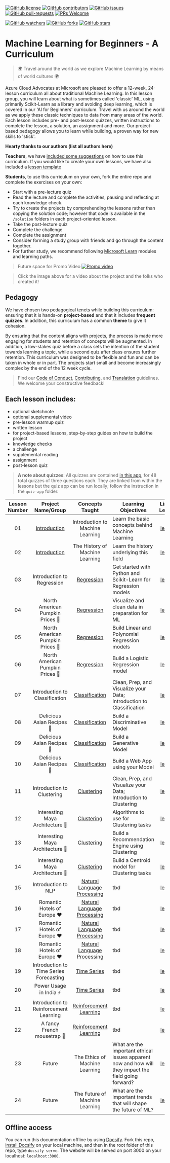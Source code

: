 [![GitHub license](https://img.shields.io/github/license/microsoft/ML-For-Beginners.svg)](https://github.com/microsoft/ML-For-Beginners/blob/master/LICENSE)
[![GitHub contributors](https://img.shields.io/github/contributors/microsoft/ML-For-Beginners.svg)](https://GitHub.com/microsoft/ML-For-Beginners/graphs/contributors/)
[![GitHub issues](https://img.shields.io/github/issues/microsoft/ML-For-Beginners.svg)](https://GitHub.com/microsoft/ML-For-Beginners/issues/)
[![GitHub pull-requests](https://img.shields.io/github/issues-pr/microsoft/ML-For-Beginners.svg)](https://GitHub.com/microsoft/ML-For-Beginners/pull/)
[![PRs Welcome](https://img.shields.io/badge/PRs-welcome-brightgreen.svg?style=flat-square)](http://makeapullrequest.com)

[![GitHub watchers](https://img.shields.io/github/watchers/microsoft/ML-For-Beginners.svg?style=social&label=Watch&maxAge=2592000)](https://GitHub.com/microsoft/ML-For-Beginners/watchers/)
[![GitHub forks](https://img.shields.io/github/forks/microsoft/ML-For-Beginners.svg?style=social&label=Fork&maxAge=2592000)](https://GitHub.com/microsoft/ML-For-Beginners/network/)
[![GitHub stars](https://img.shields.io/github/stars/microsoft/ML-For-Beginners.svg?style=social&label=Star&maxAge=2592000)](https://GitHub.com/microsoft/ML-For-Beginners/stargazers/)

# Machine Learning for Beginners - A Curriculum

> 🌍 Travel around the world as we explore Machine Learning by means of world cultures 🌍

Azure Cloud Advocates at Microsoft are pleased to offer a 12-week, 24-lesson curriculum all about traditional Machine Learning. In this lesson group, you will learn about what is sometimes called 'classic' ML, using primarily Scikit-Learn as a library and avoiding deep learning, which is covered in our 'AI for Beginners' curriculum. Travel with us around the world as we apply these classic techniques to data from many areas of the world. Each lesson includes pre- and post-lesson quizzes, written instructions to complete the lesson, a solution, an assignment and more. Our project-based pedagogy allows you to learn while building, a proven way for new skills to 'stick'.

**Hearty thanks to our authors (list all authors here)**


**Teachers**, we have [included some suggestions](for-teachers.md) on how to use this curriculum. If you would like to create your own lessons, we have also included a [lesson template](lesson-template/README.md)

**Students**, to use this curriculum on your own, fork the entire repo and complete the exercises on your own:

- Start with a pre-lecture quiz
- Read the lecture and complete the activities, pausing and reflecting at each knowledge check. 
- Try to create the projects by comprehending the lessons rather than copying the solution code; however that code is available in the `/solution` folders in each project-oriented lesson. 
- Take the post-lecture quiz
- Complete the challenge
- Complete the assignment
- Consider forming a study group with friends and go through the content together. 
- For further study, we recommend following [Microsoft Learn](https://docs.microsoft.com?WT.mc_id=academic-15963-cxa) modules and learning paths.

> Future space for Promo Video
[![Promo video](screenshot.png)](https://youtube.com/watch?v=R1wrdtmBSII "Promo video")

> Click the image above for a video about the project and the folks who created it!

## Pedagogy

We have chosen two pedagogical tenets while building this curriculum: ensuring that it is hands-on **project-based** and that it includes **frequent quizzes**. In addition, this curriculum has a common **theme** to give it cohesion.

By ensuring that the content aligns with projects, the process is made more engaging for students and retention of concepts will be augmented. In addition, a low-stakes quiz before a class sets the intention of the student towards learning a topic, while a second quiz after class ensures further retention. This curriculum was designed to be flexible and fun and can be taken in whole or in part. The projects start small and become increasingly complex by the end of the 12 week cycle.

> Find our [Code of Conduct](CODE_OF_CONDUCT.md), [Contributing](CONTRIBUTING.md), and [Translation](TRANSLATIONS.md) guidelines. We welcome your constructive feedback!
>
## Each lesson includes:

- optional sketchnote
- optional supplemental video
- pre-lesson warmup quiz
- written lesson
- for project-based lessons, step-by-step guides on how to build the project
- knowledge checks
- a challenge
- supplemental reading
- assignment
- post-lesson quiz

> **A note about quizzes**: All quizzes are contained [in this app](https://jolly-sea-0a877260f.azurestaticapps.net), for 48 total quizzes of three questions each. They are linked from within the lessons but the quiz app can be run locally; follow the instruction in the `quiz-app` folder.


| Lesson Number |            Project Name/Group            |               Concepts Taught                | Learning Objectives                                                                                  |                     Linked Lesson                     |  Author   |
| :-----------: | :--------------------------------------: | :------------------------------------------: | ---------------------------------------------------------------------------------------------------- | :---------------------------------------------------: | :-------: |
|      01       | [Introduction](1-Introduction/README.md) |       Introduction to Machine Learning       | Learn the basic concepts behind Machine Learning                                                     |   [lesson](1-Introduction/1-intro-to-ML/README.md)    |    Amy    |
|      02       | [Introduction](1-Introduction/README.md) |       The History of Machine Learning        | Learn the history underlying this field                                                              |  [lesson](1-Introduction/2-history-of-ML/README.md)   |    Amy    |
|      03       |        Introduction to Regression        |     [Regression](2-Regression/README.md)     | Get started with Python and Scikit-Learn for Regression models                                       |       [lesson](2-Regression/1-Tools/README.md)        |    Jen    |
|      04       |     North American Pumpkin Prices 🎃      |     [Regression](2-Regression/README.md)     | Visualize and clean data in preparation for ML                                                       |        [lesson](2-Regression/2-Data/README.md)        |    Jen    |
|      05       |     North American Pumpkin Prices 🎃      |     [Regression](2-Regression/README.md)     | Build Linear and Polynomial Regression models                                                        |       [lesson](2-Regression/3-Linear/README.md)       |    Jen    |
|      06       |     North American Pumpkin Prices 🎃      |     [Regression](2-Regression/README.md)     | Build a Logistic Regression model                                                                    |      [lesson](2-Regression/4-Logistic/README.md)      |    Jen    |
|      07       |      Introduction to Classification      | [Classification](3-Classification/README.md) | Clean, Prep, and Visualize your Data; Introduction to Classification                                 |      [lesson](3-Classification/1-Data/README.md)      |  Cassie   |
|      08       |        Delicious Asian Recipes 🍜         | [Classification](3-Classification/README.md) | Build a Discriminative Model                                                                         | [lesson](3-Classification/2-Descriminative/README.md) |  Cassie   |
|      09       |        Delicious Asian Recipes 🍜         | [Classification](3-Classification/README.md) | Build a Generative Model                                                                             |   [lesson](3-Classification/3-Generative/README.md)   |  Cassie   |
|      10       |        Delicious Asian Recipes 🍜         | [Classification](3-Classification/README.md) | Build a Web App using your Model                                                                     |    [lesson](3-Classification/4-Applied/README.md)     |  Cassie   |
|      11       |        Introduction to Clustering        |     [Clustering](4-Clustering/README.md)     | Clean, Prep, and Visualize your Data; Introduction to Clustering                                     |     [lesson](4-Clustering/1-Visualize/README.md)      |   Paige   |
|      12       |     Interesting Maya Architecture 🦜      |     [Clustering](4-Clustering/README.md)     | Algorithms to use for Clustering tasks                                                               |     [lesson](4-Clustering/2-Algorithms/README.md)     |   Paige   |
|      13       |     Interesting Maya Architecture 🦜      |     [Clustering](4-Clustering/README.md)     | Build a Recommendation Engine using Clustering                                                       |  [lesson](4-Clustering/3-Recommendations/README.md)   |   Paige   |
|      14       |     Interesting Maya Architecture 🦜      |     [Clustering](4-Clustering/README.md)     | Build a Centroid model for Clustering tasks                                                          |       [lesson](4-Clustering/Centroid/README.md)       |   Paige   |
|      15       |           Introduction to NLP            |       [Natural Language Processing]()        | tbd                                                                                                  |                      [lesson]()                       |  Stephen  |
|      16       |       Romantic Hotels of Europe ♥️        |       [Natural Language Processing]()        | tbd                                                                                                  |                      [lesson]()                       |  Stephen  |
|      17       |       Romantic Hotels of Europe ♥️        |       [Natural Language Processing]()        | tbd                                                                                                  |                      [lesson]()                       |  Stephen  |
|      18       |       Romantic Hotels of Europe ♥️        |       [Natural Language Processing]()        | tbd                                                                                                  |                      [lesson]()                       |  Stephen  |
|      19       | Introduction to Time Series Forecasting  |               [Time Series]()                | tbd                                                                                                  |                      [lesson]()                       | Francesca |
|      20       |          Power Usage in India ⚡️          |               [Time Series]()                | tbd                                                                                                  |                      [lesson]()                       | Francesca |
|      21       |  Introduction to Reinforcement Learning  |          [Reinforcement Learning]()          | tbd                                                                                                  |                      [lesson]()                       |  Dmitry   |
|      22       |        A fancy French mousetrap 🍫        |          [Reinforcement Learning]()          | tbd                                                                                                  |                      [lesson]()                       |  Dmitry   |
|      23       |                  Future                  |        The Ethics of Machine Learning        | What are the important ethical issues apparent now and how will they impact the field going forward? |          [lesson](8-Future/Ethics/README.md)          |  Tomomi   |
|      24       |                  Future                  |        The Future of Machine Learning        | What are the important trends that will shape the future of ML?                                      |      [lesson](8-Future/Future-Trends/README.md)       |    All    |
## Offline access

You can run this documentation offline by using [Docsify](https://docsify.js.org/#/). Fork this repo, [install Docsify](https://docsify.js.org/#/quickstart) on your local machine, and then in the root folder of this repo, type `docsify serve`. The website will be served on port 3000 on your localhost: `localhost:3000`.


